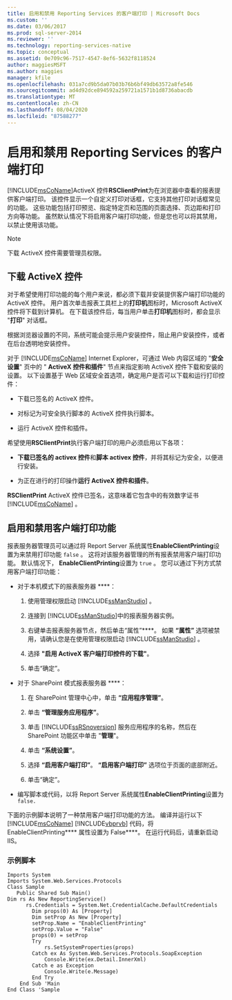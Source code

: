 ```yaml
---
title: 启用和禁用 Reporting Services 的客户端打印 | Microsoft Docs
ms.custom: ''
ms.date: 03/06/2017
ms.prod: sql-server-2014
ms.reviewer: ''
ms.technology: reporting-services-native
ms.topic: conceptual
ms.assetid: 0e709c96-7517-4547-8ef6-5632f8118524
author: maggiesMSFT
ms.author: maggies
manager: kfile
ms.openlocfilehash: 031a7cd9b5da07b03b76b6bf49db63572a8fe546
ms.sourcegitcommit: ad4d92dce894592a259721a1571b1d8736abacdb
ms.translationtype: MT
ms.contentlocale: zh-CN
ms.lasthandoff: 08/04/2020
ms.locfileid: "87588277"
---
```

# <a name="enable-and-disable-client-side-printing-for-reporting-services"></a>启用和禁用 Reporting Services 的客户端打印
  [!INCLUDE[msCoName](../../includes/msconame-md.md)]ActiveX 控件**RSClientPrint**为在浏览器中查看的报表提供客户端打印。 该控件显示一个自定义打印对话框，它支持其他打印对话框常见的功能。 这些功能包括打印预览、指定特定页和范围的页面选择、页边距和打印方向等功能。 虽然默认情况下将启用客户端打印功能，但是您也可以将其禁用，以禁止使用该功能。  
  
> [!NOTE]  
>  下载 ActiveX 控件需要管理员权限。  
  
## <a name="downloading-the-activex-control"></a>下载 ActiveX 控件  
 对于希望使用打印功能的每个用户来说，都必须下载并安装提供客户端打印功能的 ActiveX 控件。 用户首次单击报表工具栏上的**打印机**图标时，Microsoft ActiveX 控件将下载到计算机。 在下载该控件后，每当用户单击**打印机**图标时，都会显示 "**打印**" 对话框。  
  
 根据浏览器设置的不同，系统可能会提示用户安装控件，阻止用户安装控件，或者在后台透明地安装控件。  
  
 对于 [!INCLUDE[msCoName](../../includes/msconame-md.md)] Internet Explorer，可通过 Web 内容区域的 "**安全设置**" 页中的 " **ActiveX 控件和插件**" 节点来指定影响 ActiveX 控件下载和安装的设置。 以下设置基于 Web 区域安全首选项，确定用户是否可以下载和运行打印控件：  
  
-   下载已签名的 ActiveX 控件。  
  
-   对标记为可安全执行脚本的 ActiveX 控件执行脚本。  
  
-   运行 ActiveX 控件和插件。  
  
 希望使用**RSClientPrint**执行客户端打印的用户必须启用以下各项：  
  
-   **下载已签名的 activex 控件**和**脚本 activex 控件**，并将其标记为安全，以便进行安装。  
  
-   为正在进行的打印操作**运行 ActiveX 控件和插件**。  
  
 **RSClientPrint** ActiveX 控件已签名，这意味着它包含中的有效数字证书 [!INCLUDE[msCoName](../../includes/msconame-md.md)] 。  
  
## <a name="enabling-and-disabling-client-side-printing"></a>启用和禁用客户端打印功能  
 报表服务器管理员可以通过将 Report Server 系统属性**EnableClientPrinting**设置为来禁用打印功能 `false` 。 这将对该服务器管理的所有报表禁用客户端打印功能。 默认情况下， **EnableClientPrinting**设置为 `true` 。 您可以通过下列方式禁用客户端打印功能：  
  
-   对于本机模式下的报表服务器 ****：  
  
    1.  使用管理权限启动 [!INCLUDE[ssManStudio](../../includes/ssmanstudio-md.md)] 。  
  
    2.  连接到 [!INCLUDE[ssManStudio](../../includes/ssmanstudio-md.md)]中的报表服务器实例。  
  
    3.  右键单击报表服务器节点，然后单击“属性”****。 如果 **“属性”** 选项被禁用，请确认您是在使用管理权限启动 [!INCLUDE[ssManStudio](../../includes/ssmanstudio-md.md)] 。  
  
    4.  选择 **"启用 ActiveX 客户端打印控件的下载"**。  
  
    5.  单击“确定”。  
  
-   对于 SharePoint 模式报表服务器 ****：  
  
    1.  在 SharePoint 管理中心中，单击 **“应用程序管理”**。  
  
    2.  单击 **“管理服务应用程序”**。  
  
    3.  单击 [!INCLUDE[ssRSnoversion](../../includes/ssrsnoversion-md.md)] 服务应用程序的名称，然后在 SharePoint 功能区中单击 "**管理**"。  
  
    4.  单击 **“系统设置”**。  
  
    5.  选择 **“启用客户端打印”**。 **“启用客户端打印”** 选项位于页面的底部附近。  
  
    6.  单击“确定”。  
  
-   编写脚本或代码，以将 Report Server 系统属性**EnableClientPrinting**设置为`false.`  
  
 下面的示例脚本说明了一种禁用客户端打印功能的方法。 编译并运行以下 [!INCLUDE[msCoName](../../includes/msconame-md.md)] [!INCLUDE[vbprvb](../../includes/vbprvb-md.md)] 代码，将 EnableClientPrinting**** 属性设置为 False****。 在运行代码后，请重新启动 IIS。  
  
### <a name="sample-script"></a>示例脚本  
  
```  
Imports System  
Imports System.Web.Services.Protocols  
Class Sample  
   Public Shared Sub Main()  
Dim rs As New ReportingService()  
      rs.Credentials = System.Net.CredentialCache.DefaultCredentials  
        Dim props(0) As [Property]  
        Dim setProp As New [Property]  
        setProp.Name = "EnableClientPrinting"  
        setProp.Value = "False"   
        props(0) = setProp  
        Try  
            rs.SetSystemProperties(props)  
        Catch ex As System.Web.Services.Protocols.SoapException  
            Console.Write(ex.Detail.InnerXml)  
        Catch e as Exception  
            Console.Write(e.Message)  
        End Try  
    End Sub 'Main  
End Class 'Sample  
```  
  
  
